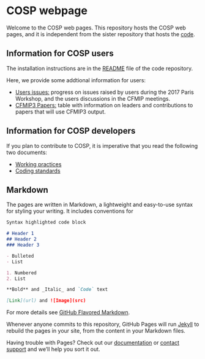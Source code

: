 # COSP webpage

Welcome to the COSP web pages. This repository hosts the COSP web pages, and it is independent from the sister repository that hosts the [code](https://github.com/CFMIP/COSPv2.0).

## Information for COSP users
The installation instructions are in the [README](https://github.com/CFMIP/COSPv2.0/README.md) file of the code repository.

Here, we provide some addtional information for users:
- [Users issues:](users_issues.md) progress on issues raised by users during the 2017 Paris Workshop, and the users discussions in the CFMIP meetings. 
- [CFMIP3 Papers:](cfmip3_papers.md) table with information on leaders and contributions to papers that will use CFMIP3 output.

## Information for COSP developers
If you plan to contribute to COSP, it is imperative that you read the following two documents:
- [Working practices](working_practices.md)
- [Coding standards](coding_standards.md)

## Markdown
The pages are written in Markdown, a lightweight and easy-to-use syntax for styling your writing. It includes conventions for

```markdown
Syntax highlighted code block

# Header 1
## Header 2
### Header 3

- Bulleted
- List

1. Numbered
2. List

**Bold** and _Italic_ and `Code` text

[Link](url) and ![Image](src)
```

For more details see [GitHub Flavored Markdown](https://guides.github.com/features/mastering-markdown/).

Whenever anyone commits to this repository, GitHub Pages will run [Jekyll](https://jekyllrb.com/) to rebuild the pages in your site, from the content in your Markdown files.

Having trouble with Pages? Check out our [documentation](https://help.github.com/categories/github-pages-basics/) or [contact support](https://github.com/contact) and we’ll help you sort it out.

